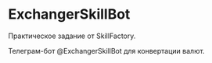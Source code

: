 # ExchangerSkillBot
Практическое задание от SkillFactory.

Телеграм-бот @ExchangerSkillBot для конвертации валют.
